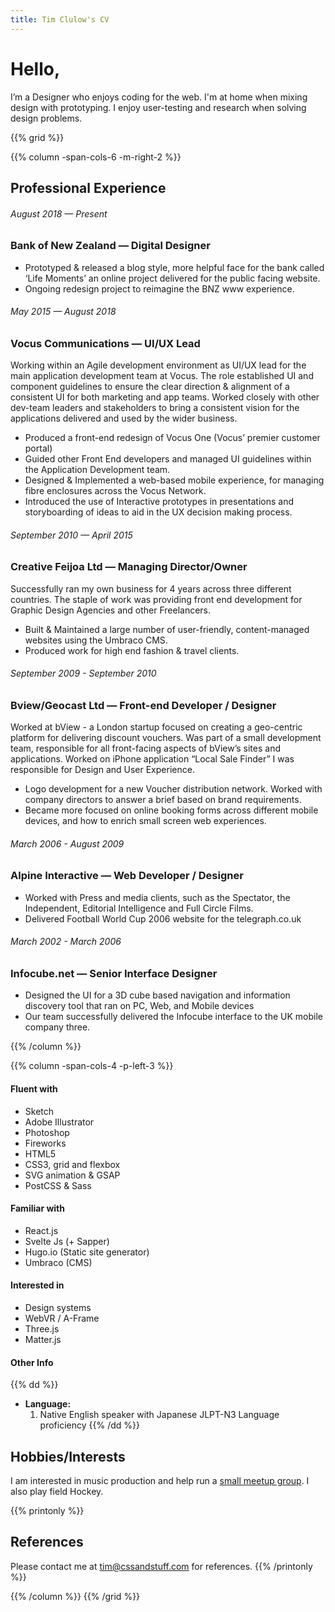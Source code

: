 ```yaml
---
title: Tim Clulow's CV
---
```

# Hello,
I’m a Designer who enjoys coding for the web. I'm at home when mixing design with prototyping. I enjoy user-testing and research when solving design problems.

{{% grid %}}

{{% column -span-cols-6 -m-right-2 %}}
## Professional Experience
###### *August 2018 — Present*
### Bank of New Zealand — Digital Designer 

* Prototyped & released a blog style, more helpful face for the bank called ‘Life Moments’ an online project delivered for the public facing website.
* Ongoing redesign project to reimagine the BNZ www experience.

###### *May 2015 — August 2018*
### Vocus Communications — UI/UX Lead 
Working within an Agile development environment as UI/UX lead for the main application development team at Vocus. The role established UI and component guidelines to ensure the clear direction & alignment of a consistent UI for both marketing and app teams. Worked closely with other dev-team leaders and stakeholders to bring a consistent vision for the applications delivered and used by the wider business. 

* Produced a front-end redesign of Vocus One (Vocus’ premier customer portal)
* Guided other Front End developers and managed UI guidelines within the Application Development team.
* Designed & Implemented a web-based mobile experience, for managing fibre enclosures across the Vocus Network.
* Introduced the use of Interactive prototypes in presentations and storyboarding of ideas to aid in the UX decision making process.

###### *September 2010 — April 2015*
### Creative Feijoa Ltd — Managing Director/Owner

Successfully ran my own business for 4 years across three different countries. The staple of work was providing front end development for Graphic Design Agencies and other Freelancers. 

* Built & Maintained a large number of user-friendly, content-managed websites using the Umbraco CMS.
* Produced work for high end fashion & travel clients.


###### *September 2009 - September 2010*
### Bview/Geocast Ltd — Front-end Developer / Designer
Worked at bView - a London startup focused on creating a geo-centric platform for delivering discount vouchers. Was part of a small development team, responsible for all front-facing aspects of bView’s sites and applications. 
Worked on iPhone application “Local Sale Finder” I was responsible for Design and User Experience.

* Logo development for a new Voucher distribution network. Worked with company directors to answer a brief based on brand requirements.
* Became more focused on online booking forms across different mobile devices, and how to enrich small screen web experiences.


###### *March 2006 - August 2009*
### Alpine Interactive — Web Developer / Designer
* Worked with Press and media clients, such as the Spectator, the Independent, Editorial Intelligence and Full Circle Films.
* Delivered Football World Cup 2006 website for the telegraph.co.uk

###### *March 2002 - March 2006*
### Infocube.net — Senior Interface Designer

* Designed the UI for a 3D cube based navigation and information discovery tool that ran on PC, Web, and Mobile devices
* Our team successfully delivered the Infocube interface to the UK mobile company three.

{{% /column %}}

{{% column -span-cols-4 -p-left-3 %}}
#### Fluent with
  * Sketch
  * Adobe Illustrator
  * Photoshop
  * Fireworks
  * HTML5
  * CSS3, grid and flexbox
  * SVG animation & GSAP
  * PostCSS & Sass

#### Familiar with
  * React.js
  * Svelte Js (+ Sapper)
  * Hugo.io (Static site generator)
  * Umbraco (CMS)

#### Interested in
  * Design systems
  * WebVR / A-Frame
  * Three.js
  * Matter.js


#### Other Info
{{% dd %}}
- **Language:**
  1. Native English speaker with Japanese JLPT-N3 Language proficiency
{{% /dd %}}


## Hobbies/Interests
I am interested in music production and help run a [small meetup group](https://www.meetup.com/Music-Production-Geeks/). I also play field Hockey.

{{% printonly %}}
##   References
Please contact me at [tim@cssandstuff.com](mailto:tim@cssandstuff.com) for references.
{{% /printonly %}}

{{% /column %}}
{{% /grid %}}

